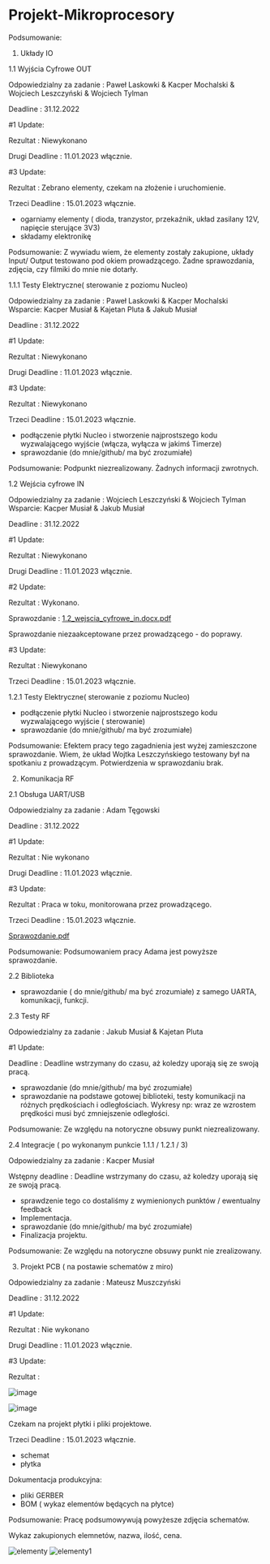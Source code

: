 # Projekt-Mikroprocesory


Podsumowanie:


1. Układy IO

1.1 Wyjścia Cyfrowe OUT

Odpowiedzialny za zadanie : Paweł Laskowki & Kacper Mochalski & Wojciech Leszczyński & Wojciech Tylman

Deadline : 31.12.2022

#1 Update:

Rezultat : Niewykonano

Drugi Deadline : 11.01.2023 włącznie.

#3 Update:

Rezultat : Zebrano elementy, czekam na złożenie i uruchomienie.

Trzeci Deadline : 15.01.2023 włącznie.

- ogarniamy elementy ( dioda, tranzystor, przekaźnik, układ zasilany 12V, napięcie
sterujące 3V3)
- składamy elektronikę


Podsumowanie: Z wywiadu wiem, że elementy zostały zakupione, układy Input/ Output testowano pod okiem prowadzącego. Żadne sprawozdania, zdjęcia, czy filmiki do mnie nie dotarły.



1.1.1 Testy Elektryczne( sterowanie z poziomu Nucleo)

Odpowiedzialny za zadanie : Paweł Laskowki & Kacper Mochalski       
Wsparcie: Kacper Musiał & Kajetan Pluta & Jakub Musiał

Deadline : 31.12.2022

#1 Update:

Rezultat : Niewykonano

Drugi Deadline : 11.01.2023 włącznie.

#3 Update:

Rezultat : Niewykonano

Trzeci Deadline : 15.01.2023 włącznie.

- podłączenie płytki Nucleo i stworzenie najprostszego kodu wyzwalającego wyjście
(włącza, wyłącza w jakimś Timerze)
- sprawozdanie (do mnie/github/ ma być zrozumiałe)


Podsumowanie: Podpunkt niezrealizowany. Żadnych informacji zwrotnych.



1.2 Wejścia cyfrowe IN

Odpowiedzialny za zadanie : Wojciech Leszczyński & Wojciech Tylman                  
Wsparcie: Kacper Musiał & Jakub Musiał

Deadline : 31.12.2022

#1 Update:

Rezultat : Niewykonano

Drugi Deadline : 11.01.2023 włącznie.

#2 Update:

Rezultat : Wykonano. 

Sprawozdanie : [1.2_wejscia_cyfrowe_in.docx.pdf](https://github.com/Ruciorr/Projekt-Mikroprocesory/files/10401999/1.2_wejscia_cyfrowe_in.docx.pdf)


Sprawozdanie niezaakceptowane przez prowadzącego - do poprawy.

#3 Update:

Rezultat : Niewykonano 

Trzeci Deadline : 15.01.2023 włącznie.


1.2.1 Testy Elektryczne( sterowanie z poziomu Nucleo)

- podłączenie płytki Nucleo i stworzenie najprostszego kodu wyzwalającego wyjście
( sterowanie)
- sprawozdanie (do mnie/github/ ma być zrozumiałe)



Podsumowanie: Efektem pracy tego zagadnienia jest wyżej zamieszczone sprawozdanie. Wiem, że układ Wojtka Leszczyńskiego testowany był na spotkaniu z prowadzącym. Potwierdzenia w sprawozdaniu brak.



2. Komunikacja RF

2.1 Obsługa UART/USB

Odpowiedzialny za zadanie : Adam Tęgowski

Deadline : 31.12.2022

#1 Update:

Rezultat : Nie wykonano

Drugi Deadline : 11.01.2023 włącznie.

#3 Update:

Rezultat : Praca w toku, monitorowana przez prowadzącego.

Trzeci Deadline : 15.01.2023 włącznie.


[Sprawozdanie.pdf](https://github.com/Ruciorr/Projekt-Mikroprocesory/files/10702215/Sprawozdanie.pdf)


Podsumowanie: Podsumowaniem pracy Adama jest powyższe sprawozdanie.



2.2 Biblioteka

- sprawozdanie ( do mnie/github/ ma być zrozumiałe) z samego UARTA, komunikacji,
funkcji.



2.3 Testy RF

Odpowiedzialny za zadanie : Jakub Musiał & Kajetan Pluta

#1 Update:

Deadline : Deadline wstrzymany do czasu, aż koledzy uporają się ze swoją pracą.

- sprawozdanie (do mnie/github/ ma być zrozumiałe)
- sprawozdanie na podstawe gotowej biblioteki, testy komunikacji na różnych
prędkościach i odległościach. Wykresy np: wraz ze wzrostem prędkości musi być
zmniejszenie odległości.




Podsumowanie: Ze względu na notoryczne obsuwy punkt niezrealizowany.




2.4 Integracje ( po wykonanym punkcie 1.1.1 / 1.2.1 / 3)

Odpowiedzialny za zadanie : Kacper Musiał

Wstępny deadline : Deadline wstrzymany do czasu, aż koledzy uporają się ze swoją pracą.

- sprawdzenie tego co dostaliśmy z wymienionych punktów / ewentualny feedback
- Implementacja.
- sprawozdanie (do mnie/github/ ma być zrozumiałe)
- Finalizacja projektu.



Podsumowanie: Ze względu na notoryczne obsuwy punkt nie zrealizowany.



3. Projekt PCB ( na postawie schematów z miro)

Odpowiedzialny za zadanie : Mateusz Muszczyński

Deadline : 31.12.2022

#1 Update:

Rezultat : Nie wykonano

Drugi Deadline : 11.01.2023 włącznie.

#3 Update:

Rezultat : 

![image](https://user-images.githubusercontent.com/120726101/212079494-5bb80e19-1593-4e98-91a6-f4610a1484cc.png)


![image](https://user-images.githubusercontent.com/120726101/212079583-7b67a73c-2120-4daa-90e8-bbbb8e09160e.png)

Czekam na projekt płytki i pliki projektowe.

Trzeci Deadline : 15.01.2023 włącznie.


- schemat
- płytka

Dokumentacja produkcyjna:
- pliki GERBER
- BOM ( wykaz elementów będących na płytce)


Podsumowanie: Pracę podsumowywują powyżesze zdjęcia schematów.


Wykaz zakupionych elemnetów, nazwa, ilość, cena.

![elementy](https://user-images.githubusercontent.com/120726101/215521079-9fc7ae48-a0d9-4afd-a396-11a74b1d5dfc.png)
![elementy1](https://user-images.githubusercontent.com/120726101/215523700-8983bd4b-d0cb-4f8a-9026-c3f59694ae89.png)

